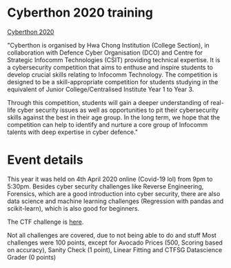 # Cyberthon 2020 training
[Cyberthon 2020 ](https://www.cyberthon.hci.edu.sg/) 

"Cyberthon is organised by Hwa Chong Institution (College Section), in collaboration with Defence Cyber Organisation (DCO) and Centre for Strategic Infocomm Technologies (CSIT) providing technical expertise. It is a cybersecurity competition that aims to enthuse and inspire students to develop crucial skills relating to Infocomm Technology. The competition is designed to be a skill-appropriate competition for students studying in the equivalent of Junior College/Centralised Institute Year 1 to Year 3.

Through this competition, students will gain a deeper understanding of real-life cyber security issues as well as opportunities to pit their cybersecurity skills against the best in their age group. In the long term, we hope that the competition can help to identify and nurture a core group of Infocomm talents with deep expertise in cyber defence."

# Event details
This year it was held on 4th April 2020 online (Covid-19 lol) from 9pm to 5:30pm. Besides cyber security challenges like Reverse Engineering, Forensics, which are a good introduction into cyber security, there are also data science and machine learning challenges (Regression with pandas and scikit-learn), which is also good for beginners. 

The CTF challenge is [here](https://play.csdc20t.ctf.sg/).

Not all challenges are covered, due to not being able to do and stuff
Most challenges were 100 points, except for Avocado Prices (500, Scoring based on accuracy), Sanity Check (1 point), Linear Fitting and CTFSG Datascience Grader (0 points)
